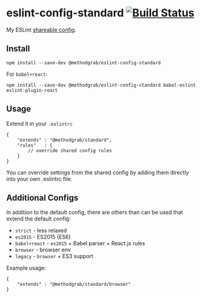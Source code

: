# eslint-config-standard [![Build Status](https://travis-ci.org/MethodGrab/eslint-config-standard.svg?branch=master)](https://travis-ci.org/MethodGrab/eslint-config-standard)

My ESLint [shareable config](http://eslint.org/docs/developer-guide/shareable-configs).  


## Install
```
npm install --save-dev @methodgrab/eslint-config-standard
```

For `babel+react`:
```
npm install --save-dev @methodgrab/eslint-config-standard babel-eslint eslint-plugin-react
```


## Usage
Extend it in your `.eslintrc`
```
{
	"extends" : "@methodgrab/standard",
	"rules"   : {
		// override shared config rules
	}
}
```

You can override settings from the shared config by adding them directly into your own .eslintrc file.


## Additional Configs
In addition to the default config, there are others than can be used that extend the default config:
* `strict` - less relaxed
* `es2015` - ES2015 (ES6)
* `babel+react` - `es2015` + Babel parser + React.js rules
* `browser` - browser env
* `legacy` - `browser` + ES3 support

Example usage:
```
{
	"extends" : "@methodgrab/standard/browser"
}
```
